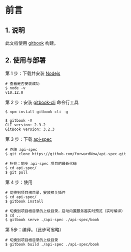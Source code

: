# 前言

## 1. 说明

此文档使用 [gitbook](https://github.com/GitbookIO/gitbook) 构建。

## 2. 使用与部署

第 1 步：下载并安装 [Nodejs](https://nodejs.org/en/download/)

```shell
# 查看是否安装成功
$ node -v
v10.12.0
```

第 2 步：安装 [gitbook-cli](https://github.com/GitbookIO/gitbook/blob/master/docs/setup.md) 命令行工具

```shell
$ npm install gitbook-cli -g

$ gitbook -V
CLI version: 2.3.2
GitBook version: 3.2.3
```

第 3 步：下载 [api-spec](https://github.com/forwardNow/api-spec)

```shell
# 克隆 api-spec
$ git clone https://github.com/forwardNow/api-spec.git

# 补充：同步 api-spec 项目的最新代码
$ cd api-spec/
$ git pull
```

第 4 步：使用

```shell
# 切换到项目根目录，安装相关插件
$ cd api-spec/
$ gitbook install

# 切换到项目根目录的上级目录，启动内置服务器实时预览（实时编译）
$ cd ..
$ gitbook serve ./api-spec ./api-spec/book
```

第 5步：编译。（此步可省略）

```shell
# 切换到项目根目录的上级目录
$ gitbook build ./api-spec ./api-spec/book
```